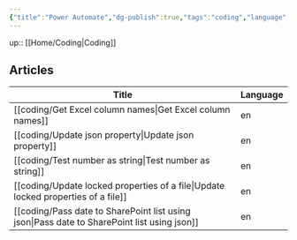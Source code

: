```yaml
---
{"title":"Power Automate","dg-publish":true,"tags":"coding","language":"en","permalink":"/coding/power-automate/","dgPassFrontmatter":true}
---
```


up:: [[Home/Coding\|Coding]]

## Articles

| Title                                                                                          | Language |
| ---------------------------------------------------------------------------------------------- | -------- |
| [[coding/Get Excel column names\|Get Excel column names]]                                   | en       |
| [[coding/Update json property\|Update json property]]                                       | en       |
| [[coding/Test number as string\|Test number as string]]                                     | en       |
| [[coding/Update locked properties of a file\|Update locked properties of a file]]           | en       |
| [[coding/Pass date to SharePoint list using json\|Pass date to SharePoint list using json]] | en       |

